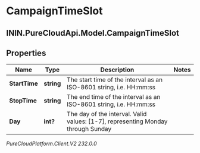 # CampaignTimeSlot

## ININ.PureCloudApi.Model.CampaignTimeSlot

## Properties

|Name | Type | Description | Notes|
|------------ | ------------- | ------------- | -------------|
| **StartTime** | **string** | The start time of the interval as an ISO-8601 string, i.e. HH:mm:ss | |
| **StopTime** | **string** | The end time of the interval as an ISO-8601 string, i.e. HH:mm:ss | |
| **Day** | **int?** | The day of the interval. Valid values: [1-7], representing Monday through Sunday | |



_PureCloudPlatform.Client.V2 232.0.0_
